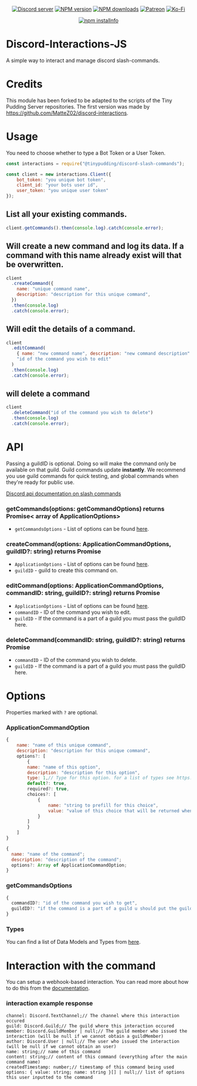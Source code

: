 <div align="center">
<p>
    <a href="https://discord.gg/TgHdvJd"><img src="https://img.shields.io/discord/413193536188579841?color=7289da&logo=discord&logoColor=white" alt="Discord server" /></a>
    <a href="https://www.npmjs.com/package/@tinypudding/discord-slash-commands"><img src="https://img.shields.io/npm/v/@tinypudding/discord-slash-commands.svg?maxAge=3600" alt="NPM version" /></a>
    <a href="https://www.npmjs.com/package/@tinypudding/discord-slash-commands"><img src="https://img.shields.io/npm/dt/@tinypudding/discord-slash-commands.svg?maxAge=3600" alt="NPM downloads" /></a>
    <a href="https://www.patreon.com/JasminDreasond"><img src="https://img.shields.io/badge/donate-patreon-F96854.svg?logo=patreon" alt="Patreon" /></a>
    <a href="https://ko-fi.com/jasmindreasond"><img src="https://img.shields.io/badge/donate-ko%20fi-29ABE0.svg?logo=ko-fi" alt="Ko-Fi" /></a>
</p>
<p>
    <a href="https://nodei.co/npm/@tinypudding/discord-slash-commands/"><img src="https://nodei.co/npm/@tinypudding/discord-slash-commands.png?downloads=true&stars=true" alt="npm installnfo" /></a>
</p>
</div>

# Discord-Interactions-JS
A simple way to interact and manage discord slash-commands.

# Credits
This module has been forked to be adapted to the scripts of the Tiny Pudding Server repositories.
The first version was made by https://github.com/MatteZ02/discord-interactions.

# Usage
You need to choose whether to type a Bot Token or a User Token.
```js
const interactions = require("@tinypudding/discord-slash-commands");

const client = new interactions.Client({
    bot_token: "you unique bot token",
    client_id: "your bots user id",
    user_token: "you unique user token"
});
```

## List all your existing commands.
```js
client.getCommands().then(console.log).catch(console.error);
```

## Will create a new command and log its data. If a command with this name already exist will that be overwritten.
```js
client
  .createCommand({
    name: "unique command name",
    description: "description for this unique command",
  })
  .then(console.log)
  .catch(console.error);
```

## Will edit the details of a command.
```js
client
  .editCommand(
    { name: "new command name", description: "new command description" },
    "id of the command you wish to edit"
  )
  .then(console.log)
  .catch(console.error);
```

## will delete a command
```js
client
  .deleteCommand("id of the command you wish to delete")
  .then(console.log)
  .catch(console.error);
```

# API

Passing a guildID is optional. Doing so will make the command only be available on that guild.
Guild commands update **instantly**. We recommend you use guild commands for quick testing, and global commands when they're ready for public use.

[Discord api documentation on slash commands](https://discord.com/developers/docs/interactions/slash-commands)

### getCommands(options: getCommandOptions) returns Promise< array of ApplicationOptions>

- `getCommandsOptions` - List of options can be found [here](#options).

### createCommand(options: ApplicationCommandOptions, guildID?: string) returns Promise<ApplicationOptions>

- `ApplicationOptions` - List of options can be found [here](#options).
- `guildID` - guild to create this command on.

### editCommand(options: ApplicationCommandOptions, commandID: string, guildID?: string) returns Promise<ApplicationOptions>

- `ApplicationOptions` - List of options can be found [here](#options).
- `commandID` - ID of the command you wish to edit.
- `guildID` - If the command is a part of a guild you must pass the guildID here.

### deleteCommand(commandID: string, guildID?: string)  returns Promise<boolean>

- `commandID` - ID of the command you wish to delete.
- `guildID` - If the command is a part of a guild you must pass the guildID here.

# Options

Properties marked with `?` are optional.

### ApplicationCommandOption

```js
{
    name: "name of this unique command",
    description: "description for this unique command",
    options?: [
        {
        name: "name of this option",
        description: "description for this option",
        type: 1,// Type for this option. for a list of types see https://discord.com/developers/docs/interactions/slash-commands#applicationcommandoptiontype
        default?: true,
        required?: true,
        choices?: [
            {
                name: "string to prefill for this choice",
                value: "value of this choice that will be returned when command is used."
            }
        ]
        }
    ]
}
```

```js
{
  name: "name of the command";
  description: "description of the command";
  options?: Array of ApplicationCommandOption;
}
```

### getCommandsOptions

```js
{
  commandID?: "id of the command you wish to get",
  guildID?: "if the command is a part of a guild u should put the guild id here"
}
```

### Types

You can find a list of Data Models and Types from [here](https://discord.com/developers/docs/interactions/slash-commands#data-models-and-types).

# Interaction with the command

You can setup a webhook-based interaction. You can read more about how to do this from the [documentation](https://discord.com/developers/docs/interactions/slash-commands#receiving-an-interaction).

### interaction example response

```JS
channel: Discord.TextChannel;// The channel where this interaction occured
guild: Discord.Guild;// The guild where this interaction occured
member: Discord.GuildMember | null;// The guild member who issued the interaction (will be null if we cannot obtain a guildMember)
author: Discord.User | null;// The user who issued the interaction (will be null if we cannot obtain an user)
name: string;// name of this command
content: string;// content of this command (everything after the main command name)
createdTimestamp: number;// timestamp of this command being used
options: { value: string; name: string }[] | null;// list of options this user inputted to the command
```